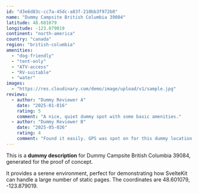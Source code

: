 ```yaml
---
id: "d3e6d83c-cc7a-45dc-a83f-210bb3f972b0"
name: "Dummy Campsite British Columbia 39084"
latitude: 48.601079
longitude: -123.879019
continent: "north-america"
country: "canada"
region: "british-columbia"
amenities:
  - "dog-friendly"
  - "tent-only"
  - "ATV-access"
  - "RV-suitable"
  - "water"
images:
  - "https://res.cloudinary.com/demo/image/upload/v1/sample.jpg"
reviews:
  - author: "Dummy Reviewer A"
    date: "2025-01-016"
    rating: 5
    comment: "A nice, quiet dummy spot with some basic amenities."
  - author: "Dummy Reviewer B"
    date: "2025-05-026"
    rating: 4
    comment: "Found it easily. GPS was spot on for this dummy location."
---
```


This is a **dummy description** for Dummy Campsite British Columbia 39084, generated for the proof of concept.

It provides a serene environment, perfect for demonstrating how SvelteKit can handle a large number of static pages. The coordinates are 48.601079, -123.879019.
